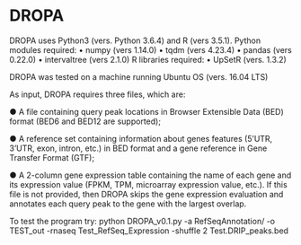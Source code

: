 # DROPA


DROPA uses Python3 (vers. Python 3.6.4) and R (vers 3.5.1).
Python modules required:
•	numpy (vers 1.14.0)
•	tqdm (vers 4.23.4)
•	pandas (vers 0.22.0)
•	intervaltree (vers 2.1.0)
R libraries required: 
•	UpSetR (vers. 1.3.2)

DROPA was tested on a machine running Ubuntu OS (vers. 16.04 LTS)

As input, DROPA requires three files, which are:

●	A file containing query peak locations in Browser Extensible Data (BED) format (BED6 and BED12 are supported);

●	A reference set containing information about genes features (5’UTR, 3’UTR, exon, intron, etc.) in BED format and a gene reference in Gene Transfer Format (GTF);

●	A 2-column gene expression table  containing the name of each gene and its expression value (FPKM, TPM, microarray expression value, etc.). If this file is not provided, then DROPA skips the gene expression evaluation and annotates each query peak to the gene with the largest overlap.


To test the program try:
python DROPA_v0.1.py -a RefSeqAnnotation/ -o TEST_out -rnaseq Test_RefSeq_Expression -shuffle 2 Test.DRIP_peaks.bed
